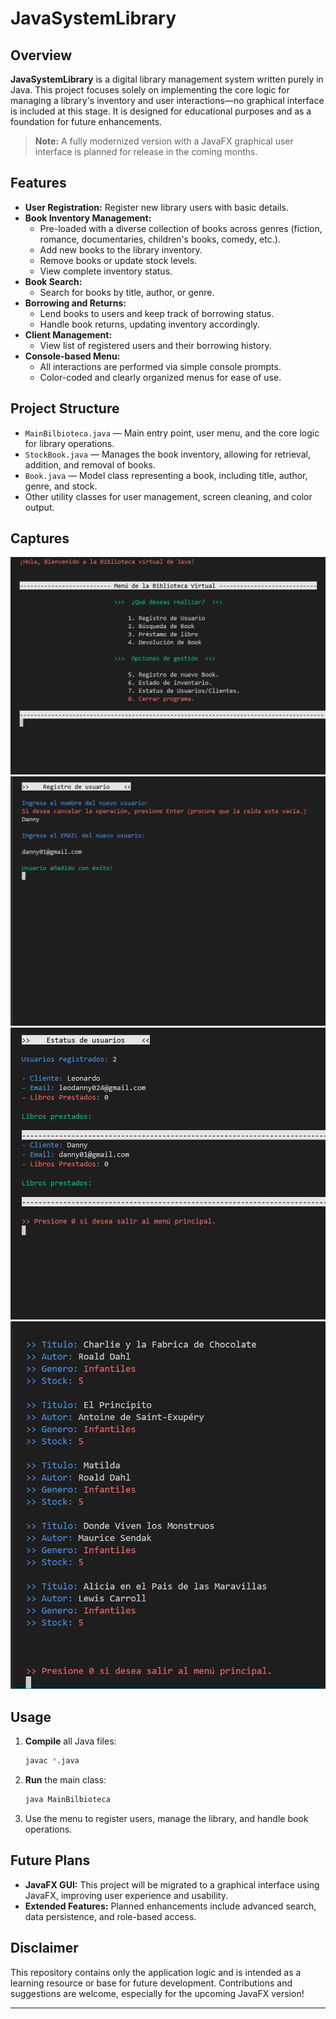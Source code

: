 # JavaSystemLibrary

## Overview

**JavaSystemLibrary** is a digital library management system written purely in Java. This project focuses solely on implementing the core logic for managing a library's inventory and user interactions—no graphical interface is included at this stage. It is designed for educational purposes and as a foundation for future enhancements.

> **Note:** A fully modernized version with a JavaFX graphical user interface is planned for release in the coming months.

## Features

- **User Registration:** Register new library users with basic details.
- **Book Inventory Management:**
  - Pre-loaded with a diverse collection of books across genres (fiction, romance, documentaries, children's books, comedy, etc.).
  - Add new books to the library inventory.
  - Remove books or update stock levels.
  - View complete inventory status.
- **Book Search:**
  - Search for books by title, author, or genre.
- **Borrowing and Returns:**
  - Lend books to users and keep track of borrowing status.
  - Handle book returns, updating inventory accordingly.
- **Client Management:**
  - View list of registered users and their borrowing history.
- **Console-based Menu:**
  - All interactions are performed via simple console prompts.
  - Color-coded and clearly organized menus for ease of use.

## Project Structure

- `MainBilbioteca.java` — Main entry point, user menu, and the core logic for library operations.
- `StockBook.java` — Manages the book inventory, allowing for retrieval, addition, and removal of books.
- `Book.java` — Model class representing a book, including title, author, genre, and stock.
- Other utility classes for user management, screen cleaning, and color output.

## Captures
![Image alt](https://github.com/Lednny/JavaSystemLibrary/blob/f0f6c3eebbc76cc008a05078a5a97332b61fe272/Captura%20de%20pantalla%202025-07-13%20153709.png)
![Image alt](https://github.com/Lednny/JavaSystemLibrary/blob/f0f6c3eebbc76cc008a05078a5a97332b61fe272/Captura%20de%20pantalla%202025-07-13%20153846.png)
![Image alt](https://github.com/Lednny/JavaSystemLibrary/blob/f0f6c3eebbc76cc008a05078a5a97332b61fe272/Captura%20de%20pantalla%202025-07-13%20153907.png)
![Image alt](https://github.com/Lednny/JavaSystemLibrary/blob/f0f6c3eebbc76cc008a05078a5a97332b61fe272/Captura%20de%20pantalla%202025-07-13%20153932.png)

## Usage

1. **Compile** all Java files:
   ```bash
   javac *.java
   ```
2. **Run** the main class:
   ```bash
   java MainBilbioteca
   ```
3. Use the menu to register users, manage the library, and handle book operations.

## Future Plans

- **JavaFX GUI:** This project will be migrated to a graphical interface using JavaFX, improving user experience and usability.
- **Extended Features:** Planned enhancements include advanced search, data persistence, and role-based access.

## Disclaimer

This repository contains only the application logic and is intended as a learning resource or base for future development. Contributions and suggestions are welcome, especially for the upcoming JavaFX version!

---
